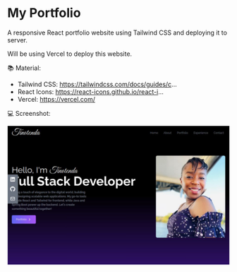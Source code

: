 # My Portfolio


A responsive React portfolio website using Tailwind CSS and deploying it to server.

Will be using Vercel to deploy this website.


📚 Material:


* Tailwind CSS: https://tailwindcss.com/docs/guides/c...
* React Icons: https://react-icons.github.io/react-i...
* Vercel: https://vercel.com/


💻 Screenshot:

![alt text](public/portfolio%20image.png)
